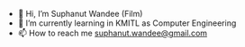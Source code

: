- 👋 Hi, I’m Suphanut Wandee (Film)
- 🌱 I’m currently learning in KMITL as Computer Engineering
- 📫 How to reach me suphanut.wandee@gmail.com

<!---
Filmsuphanut/Filmsuphanut is a ✨ special ✨ repository because its `README.md` (this file) appears on your GitHub profile.
You can click the Preview link to take a look at your changes.
--->
